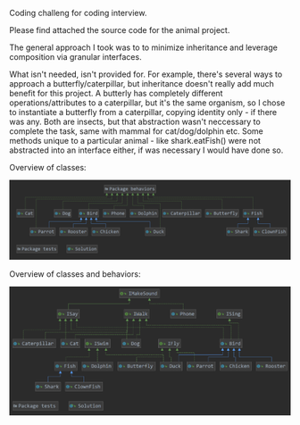 Coding challeng for coding interview.

Please find attached the source code for the animal project.

The general approach I took was to to minimize inheritance and leverage composition via granular interfaces. 

What isn't needed, isn't provided for. For example, there's several ways to approach a butterfly/caterpillar, but inheritance doesn't really add much benefit for this project. A butterly has completely different operations/attributes to a caterpillar, but it's the same organism, so I chose to instantiate a butterfly from a caterpillar, copying identity only - if there was any. Both are insects, but that abstraction wasn't neccessary to complete the task, same with mammal for cat/dog/dolphin etc. Some methods unique to a particular animal - like shark.eatFish() were not abstracted into an interface either, if was necessary I would have done so.

Overview of classes:

![Class Diagram](https://github.com/daharper/animal/blob/master/class_diagram1.png)

Overview of classes and behaviors:

![Class Diagram](https://github.com/daharper/animal/blob/master/class_diagram2.png)
